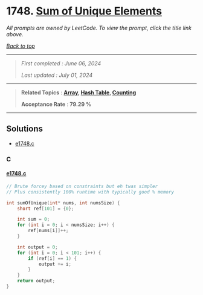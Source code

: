# 1748. [Sum of Unique Elements](<https://leetcode.com/problems/sum-of-unique-elements>)

*All prompts are owned by LeetCode. To view the prompt, click the title link above.*

*[Back to top](<../README.md>)*

------

> *First completed : June 06, 2024*
>
> *Last updated : July 01, 2024*

------

> **Related Topics** : **[Array](<by_topic/Array.md>), [Hash Table](<by_topic/Hash Table.md>), [Counting](<by_topic/Counting.md>)**
>
> **Acceptance Rate** : **79.29 %**

------

## Solutions

- [e1748.c](<../my-submissions/e1748.c>)
### C
#### [e1748.c](<../my-submissions/e1748.c>)
```C
// Brute forcey based on constraints but eh twas simpler
// Plus consistently 100% runtime with typically good % memory

int sumOfUnique(int* nums, int numsSize) {
    short ref[101] = {0};

    int sum = 0;
    for (int i = 0; i < numsSize; i++) {
        ref[nums[i]]++;
    }

    int output = 0;
    for (int i = 0; i < 101; i++) {
        if (ref[i] == 1) {
            output += i;
        }
    }
    return output;
}
```

